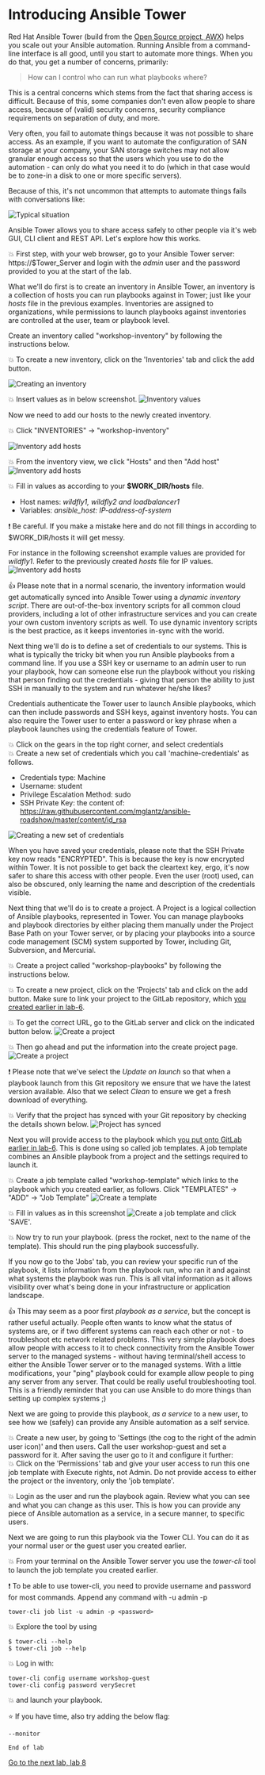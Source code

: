 # Introducing Ansible Tower

Red Hat Ansible Tower (build from the [Open Source project, AWX](https://github.com/ansible/awx)) helps you scale out your Ansible automation. Running Ansible from a command-line interface is all good, until you start to automate more things. When you do that, you get a number of concerns, primarily:

>How can I control who can run what playbooks where?

This is a central concerns which stems from the fact that sharing access is difficult. Because of this, some companies don't even allow people to share access, because of (valid) security concerns, security compliance requirements on separation of duty, and more.

Very often, you fail to automate things because it was not possible to share access. As an example, if you want to automate
the configuration of SAN storage at your company, your SAN storage switches may not allow granular enough access so that the users which you use to do the automation - can only do what you need it to do (which in that case would be to zone-in a disk to one or more specific servers).

Because of this, it's not uncommon that attempts to automate things fails with conversations like:

![Typical situation](../../content/images/you-cannot-have-access.png)

Ansible Tower allows you to share access safely to other people via it's web GUI, CLI client and REST API. Let's explore how this works.

:boom: First step, with your web browser, go to your Ansible Tower server: https://$Tower_Server and login with the _admin_ user and the password provided to you at the start of the lab.

What we'll do first is to create an inventory in Ansible Tower, an inventory is a collection of hosts you can run playbooks against in Tower; just like your *hosts* file in the previous examples. Inventories are assigned to organizations, while permissions to launch playbooks against inventories are controlled at the user, team or playbook level.

Create an inventory called "workshop-inventory" by following the instructions below.

:boom: To create a new inventory, click on the 'Inventories' tab and click the add button.

![Creating an inventory](../../content/images/create-new-inventory.png)

:boom: Insert values as in below screenshot.
![Inventory values](../../content/images/inventory-values.png)

Now we need to add our hosts to the newly created inventory.

:boom: Click "INVENTORIES" -> "workshop-inventory"

![Inventory add hosts](../../content/images/inventory-add-hosts.png)

:boom: From the inventory view, we click "Hosts" and then "Add host"
![Inventory add hosts](../../content/images/inventory-add-hosts-ii.png)

:boom: Fill in values as according to your **$WORK_DIR/hosts** file.
* Host names: _wildfly1, wildfly2 and loadbalancer1_
* Variables: _ansible_host: IP-address-of-system_

:exclamation: Be careful. If you make a mistake here and do not fill things in according to $WORK_DIR/hosts it will get messy.

For instance in the following screenshot example values are provided for *wildfly1*. Refer to the previously created *hosts* file for IP values.
![Inventory add hosts](../../content/images/inventory-add-hosts-iii.png)

 :thumbsup: Please note that in a normal scenario, the inventory information would get automatically synced into Ansible Tower using a _dynamic inventory script_. There are out-of-the-box inventory scripts for all common cloud providers, including a lot of other infrastructure services and you can create your own custom inventory scripts as well. To use dynamic inventory scripts is the best practice, as it keeps inventories in-sync with the world.

Next thing we'll do is to define a set of credentials to our systems. This is what is typically the tricky bit when you run Ansible playbooks from a command line. If you use a SSH key or username to an admin user to run your playbook, how can someone else run the playbook without you risking that person finding out the credentials - giving that person the ability to just SSH in manually to the system and run whatever he/she likes?

Credentials authenticate the Tower user to launch Ansible playbooks, which can then include passwords and SSH keys, against inventory hosts. You can also require the Tower user to enter a password or key phrase when a playbook launches using the credentials feature of Tower.

:boom: Click on the gears in the top right corner, and select credentials\
:boom: Create a new set of credentials which you call 'machine-credentials' as follows.
* Credentials type: Machine
* Username: student
* Privilege Escalation Method: sudo
* SSH Private Key: the content of: https://raw.githubusercontent.com/mglantz/ansible-roadshow/master/content/id_rsa

 ![Creating a new set of credentials](../../content/images/credentials-create.png)

When you have saved your credentials, please note that the SSH Private key now reads "ENCRYPTED". This is because the key is now encrypted within Tower. It is not possible to get back the cleartext key, ergo, it's now safer to share this access with other people. Even the user (root) used, can also be obscured, only learning the name and description of the credentials visible.

Next thing that we'll do is to create a project. A Project is a logical collection of Ansible playbooks, represented in Tower.
You can manage playbooks and playbook directories by either placing them manually under the Project Base Path on your Tower server, or by placing your playbooks into a source code management (SCM) system supported by Tower, including Git, Subversion, and Mercurial.

:boom: Create a project called "workshop-playbooks" by following the instructions below.

:boom: To create a new project, click on the 'Projects' tab and click on the add button. Make sure to link your project to the GitLab repository, which [you created earlier in lab-6](https://github.com/mglantz/ansible-roadshow/tree/master/labs/lab-6). 

:boom: To get the correct URL, go to the GitLab server and click on the indicated button below.
![Create a project](../../content/images/copy-gitlab-url.png)

:boom: Then go ahead and put the information into the create project page.
![Create a project](../../content/images/create-project.png)

:exclamation: Please note that we've select the _Update on launch_ so that when a playbook launch from this Git repository we ensure that we have the latest version available. Also that we select _Clean_ to ensure we get a fresh download of everything.

:boom: Verify that the project has synced with your Git repository by checking the details shown below.
![Project has synced](../../content/images/project-synced.png)

Next you will provide access to the playbook which [you put onto GitLab earlier in lab-6](https://github.com/mglantz/ansible-roadshow/tree/master/labs/lab-6). This is done using so called job templates. A job template combines an Ansible playbook from a project and the settings required to launch it.

:boom: Create a job template called "workshop-template" which links to the playbook which you created earlier, as follows. Click "TEMPLATES" -> "ADD" -> "Job Template"
![Create a template](../../content/images/create-template.png)

:boom: Fill in values as in this screenshot
![Create a job template](../../content/images/create-template-ii.png)
and click 'SAVE'.

:boom: Now try to run your playbook. (press the rocket, next to the name of the template). This should run the ping playbook successfully. 

If you now go to the 'Jobs' tab, you can review your specific run of the playbook, it lists information from the playbook run, who ran it and against what systems the playbook was run. This is all vital information as it allows visibility over what's being done in your infrastructure or application landscape.

:thumbsup: This may seem as a poor first _playbook as a service_, but the concept is rather useful actually. People often wants to know what the status of systems are, or if two different systems can reach each other or not - to troubleshoot etc network related problems. This very simple playbook does allow people with access to it to check connectivity from the Ansible Tower server to the managed systems - without having terminal/shell access to either the Ansible Tower server or to the managed systems. With a little modifications, your "ping" playbook could for example allow people to ping any server from any server. That could be really useful troubleshooting tool. This is a friendly reminder that you can use Ansible to do more things than setting up complex systems ;)

Next we are going to provide this playbook, _as a service_ to a new user, to see how we (safely) can provide any Ansible automation as a self service.

:boom: Create a new user, by going to 'Settings (the cog to the right of the admin user icon)' and then users. Call the user workshop-guest and set a password for it. After saving the user go to it and configure it further:\
:boom: Click on the 'Permissions' tab and give your user access to run this one job template with Execute rights, not Admin. Do not provide access to either the project or the inventory, only the 'job template'.

:boom: Login as the user and run the playbook again. Review what you can see and what you can change as this user. This is how you can provide any piece of Ansible automation as a service, in a secure manner, to specific users.

Next we are going to run this playbook via the Tower CLI. You can do it as your normal user or the guest user you created earlier.

:boom: From your terminal on the Ansible Tower server you use the _tower-cli_ tool to launch the job template you created earlier.

:exclamation: To be able to use tower-cli, you need to provide username and password for most commands. Append any command with -u admin -p <password>
```
tower-cli job list -u admin -p <password>
```

:boom: Explore the tool by using
```
$ tower-cli --help
$ tower-cli job --help
```
:boom: Log in with:
```
tower-cli config username workshop-guest
tower-cli config password verySecret
```
:boom: and launch your playbook.

:star: If you have time, also try adding the below flag:
```
--monitor
```

```
End of lab
```
[Go to the next lab, lab 8](../lab-8/README.md)
